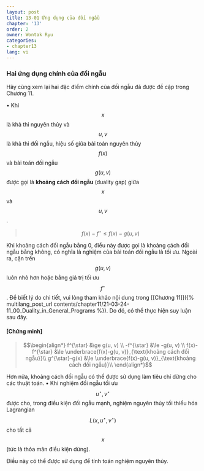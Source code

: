 ```yaml
---
layout: post
title: 13-01 Ứng dụng của đối ngẫu
chapter: '13'
order: 2
owner: Wontak Ryu
categories:
- chapter13
lang: vi
---
```


### Hai ứng dụng chính của đối ngẫu
Hãy cùng xem lại hai đặc điểm chính của đối ngẫu đã được đề cập trong Chương 11.

• Khi $$x$$ là khả thi nguyên thủy và $$u,v$$ là khả thi đối ngẫu, hiệu số giữa bài toán nguyên thủy $$f(x)$$ và bài toán đối ngẫu $$g(u,v)$$ được gọi là **khoảng cách đối ngẫu** (duality gap) giữa $$x$$ và $$u,v$$.
> $$f(x)-f^{\star}  \le f(x)-g(u, v)$$

Khi khoảng cách đối ngẫu bằng 0, điều này được gọi là khoảng cách đối ngẫu bằng không, có nghĩa là nghiệm của bài toán đối ngẫu là tối ưu.
Ngoài ra, cận trên $$g(u, v)$$ luôn nhỏ hơn hoặc bằng giá trị tối ưu $$f^{\star}$$. Để biết lý do chi tiết, vui lòng tham khảo nội dung trong [[Chương 11]]({% multilang_post_url contents/chapter11/21-03-24-11_00_Duality_in_General_Programs %}).
Do đó, có thể thực hiện suy luận sau đây.

#### [Chứng minh]
> $$\begin{align*}
> f^{\star} &\ge g(u, v) \\
> -f^{\star} &\le -g(u, v) \\
> f(x)-f^{\star} &\le \underbrace{f(x)-g(u, v)}_{\text{khoảng cách đối ngẫu}}\\
> g^{\star}-g(x) &\le \underbrace{f(x)-g(u, v)}_{\text{khoảng cách đối ngẫu}}\\
> \end{align*}$$


Hơn nữa, khoảng cách đối ngẫu có thể được sử dụng làm tiêu chí dừng cho các thuật toán.
• Khi nghiệm đối ngẫu tối ưu $$u^{\star}, v^{\star}$$ được cho, trong điều kiện đối ngẫu mạnh, nghiệm nguyên thủy tối thiểu hóa Lagrangian $$L (x, u^{\star}, v^{\star})$$ cho tất cả $$x$$ (tức là thỏa mãn điều kiện dừng).

Điều này có thể được sử dụng để tính toán nghiệm nguyên thủy.
